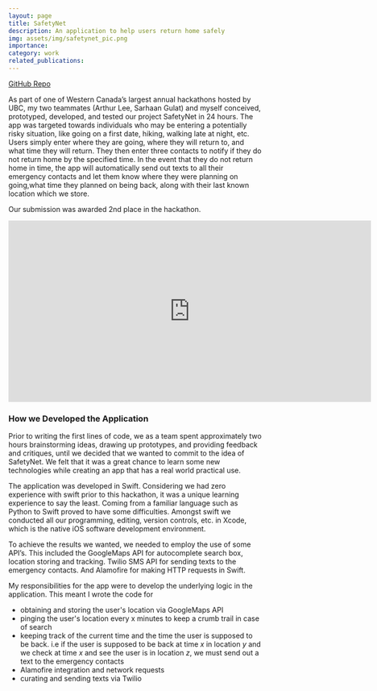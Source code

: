 ```yaml
---
layout: page
title: SafetyNet
description: An application to help users return home safely 
img: assets/img/safetynet_pic.png
importance: 
category: work
related_publications: 
---
```

[GitHub Repo](https://github.com/rayquaza7/SafetyNet)

As part of one of Western Canada’s largest annual hackathons hosted by UBC, my two teammates (Arthur Lee, Sarhaan Gulat) and myself conceived, prototyped, developed, and tested our project SafetyNet in 24 hours. The app was targeted towards individuals who may be entering a potentially risky situation, like going on a first date, hiking, walking late at night, etc. Users simply enter where they are going, where they will return to, and what time they will return. They then enter three contacts to notify if they do not return home by the specified time. In the event that they do not return home in time, the app will automatically send out texts to all their emergency contacts and let them know where they were planning on going,what time they planned on being back, along with their last known location which we store.

Our submission was awarded 2nd place in the hackathon.

<div align="center"><iframe id="player" width="720" height="360" src="https://www.youtube.com/embed/EYhCXC9rJ6E" frameborder="0" allowfullscreen></iframe></div>

### How we Developed the Application

Prior to writing the first lines of code, we as a team spent approximately two hours brainstorming ideas, drawing up prototypes, and providing feedback and critiques, until we decided that we wanted to commit to the idea of SafetyNet. We felt that it was a great chance to learn some new technologies while creating an app that has a real world practical use.

The application was developed in Swift. Considering we had zero experience with swift prior to this hackathon, it was a unique learning experience to say the least. Coming from a familiar language such as Python to Swift proved to have some difficulties. Amongst swift we conducted all our programming, editing, version controls, etc. in Xcode, which is the native iOS software development environment.

To achieve the results we wanted, we needed to employ the use of some API’s. This included the GoogleMaps API for autocomplete search box, location storing and tracking. Twilio SMS API for sending texts to the emergency contacts. And Alamofire for making HTTP requests in Swift. 

My responsibilities for the app were to develop the underlying logic in the application. This meant I wrote the code for

<ul>
    <li>obtaining and storing the user's location via GoogleMaps API</li>
    <li>pinging the user's location every x minutes to keep a crumb trail in case of search</li>
    <li>keeping track of the current time and the time the user is supposed to be back. i.e if the user is supposed to be back at time <i>x</i> in location <i>y</i> and we check at time <i>x</i> and see the user is in location <i>z</i>, we must send out a text to the emergency contacts</li>
    <li>Alamofire integration and network requests</li>
    <li>curating and sending texts via Twilio</li>

</ul>